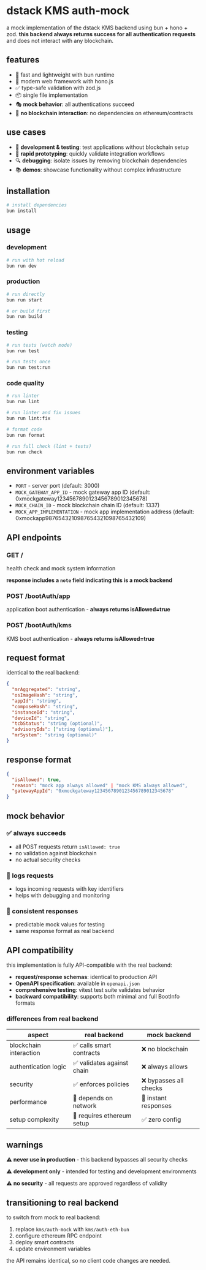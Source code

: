 # dstack KMS auth-mock

a mock implementation of the dstack KMS backend using bun + hono + zod. **this backend always returns success for all authentication requests** and does not interact with any blockchain.

## features

- 🚀 fast and lightweight with bun runtime
- 🔧 modern web framework with hono.js
- ✅ type-safe validation with zod.js
- 📦 single file implementation
- 🎭 **mock behavior**: all authentications succeed
- 🚫 **no blockchain interaction**: no dependencies on ethereum/contracts

## use cases

- 🧪 **development & testing**: test applications without blockchain setup
- 🚀 **rapid prototyping**: quickly validate integration workflows
- 🔍 **debugging**: isolate issues by removing blockchain dependencies
- 📚 **demos**: showcase functionality without complex infrastructure

## installation

```bash
# install dependencies
bun install
```

## usage

### development
```bash
# run with hot reload
bun run dev
```

### production
```bash
# run directly
bun run start

# or build first
bun run build
```

### testing
```bash
# run tests (watch mode)
bun run test

# run tests once
bun run test:run
```

### code quality
```bash
# run linter
bun run lint

# run linter and fix issues
bun run lint:fix

# format code
bun run format

# run full check (lint + tests)
bun run check
```

## environment variables

- `PORT` - server port (default: 3000)
- `MOCK_GATEWAY_APP_ID` - mock gateway app ID (default: 0xmockgateway1234567890123456789012345678)
- `MOCK_CHAIN_ID` - mock blockchain chain ID (default: 1337)
- `MOCK_APP_IMPLEMENTATION` - mock app implementation address (default: 0xmockapp9876543210987654321098765432109)

## API endpoints

### GET /
health check and mock system information

**response includes a `note` field indicating this is a mock backend**

### POST /bootAuth/app
application boot authentication - **always returns isAllowed=true**

### POST /bootAuth/kms
KMS boot authentication - **always returns isAllowed=true**

## request format

identical to the real backend:

```json
{
  "mrAggregated": "string",
  "osImageHash": "string", 
  "appId": "string",
  "composeHash": "string",
  "instanceId": "string",
  "deviceId": "string",
  "tcbStatus": "string (optional)",
  "advisoryIds": ["string (optional)"],
  "mrSystem": "string (optional)"
}
```

## response format

```json
{
  "isAllowed": true,
  "reason": "mock app always allowed" | "mock KMS always allowed",
  "gatewayAppId": "0xmockgateway1234567890123456789012345678"
}
```

## mock behavior

### ✅ always succeeds
- all POST requests return `isAllowed: true`
- no validation against blockchain
- no actual security checks

### 📝 logs requests
- logs incoming requests with key identifiers
- helps with debugging and monitoring

### 🎯 consistent responses
- predictable mock values for testing
- same response format as real backend

## API compatibility

this implementation is fully API-compatible with the real backend:

- **request/response schemas**: identical to production API
- **OpenAPI specification**: available in `openapi.json`
- **comprehensive testing**: vitest test suite validates behavior
- **backward compatibility**: supports both minimal and full BootInfo formats

### differences from real backend

| aspect | real backend | mock backend |
|--------|-------------|--------------|
| blockchain interaction | ✅ calls smart contracts | ❌ no blockchain |
| authentication logic | ✅ validates against chain | ❌ always allows |
| security | ✅ enforces policies | ❌ bypasses all checks |
| performance | 🐌 depends on network | 🚀 instant responses |
| setup complexity | 🔧 requires ethereum setup | ✅ zero config |

## warnings

⚠️ **never use in production** - this backend bypasses all security checks

⚠️ **development only** - intended for testing and development environments

⚠️ **no security** - all requests are approved regardless of validity

## transitioning to real backend

to switch from mock to real backend:

1. replace `kms/auth-mock` with `kms/auth-eth-bun`
2. configure ethereum RPC endpoint
3. deploy smart contracts
4. update environment variables

the API remains identical, so no client code changes are needed. 